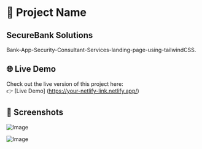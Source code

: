 
# 🚀 Project Name
## SecureBank Solutions
Bank-App-Security-Consultant-Services-landing-page-using-tailwindCSS.
## 🌐 Live Demo
Check out the live version of this project here:  
👉 [Live Demo] (https://your-netlify-link.netlify.app/)

## 📸 Screenshots

![Image](https://github.com/user-attachments/assets/381830fa-d984-4ad5-9016-29531ea40a80)

![Image](https://github.com/user-attachments/assets/8742ffab-494a-4f68-8286-2410adb1710f)





